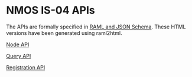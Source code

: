 # NMOS IS-04 APIs

The APIs are formally specified in [RAML and JSON Schema](https://github.com/AMWA-TV/nmos-discovery-registration/APIs).  These HTML versions have been generated using raml2html.

[Node API](NodeAPI.html)

[Query API](QueryAPI.html)

[Registration API](RegistrationAPI.html)
